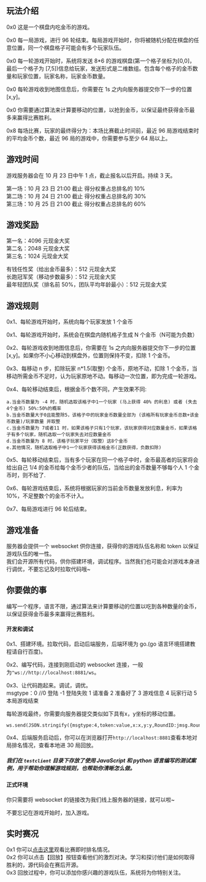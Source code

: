 ## 玩法介绍

0x0 这是一个棋盘内吃金币的游戏。

0x0 每一局游戏，进行 96 轮结束。每局游戏开始时，你将被随机分配在棋盘的任意位置，同一个棋盘格子可能会有多个玩家队伍。

0x0 每一轮游戏开始时，系统将发送 8\*6 的游戏棋盘(第一个格子坐标为[0,0]，最后一个格子为 [7,5])信息给玩家，发送形式是二维数组。包含每个格子的金币数量和玩家位置，玩家名称，玩家金币数量。

0x0 每轮游戏收到地图信息后，你需要在 1s 之内向服务器提交你下一步的位置[x,y]。

0x0 你需要通过算法来计算要移动的位置，以抢到金币，以保证最终获得金币最多来赢得比赛胜利。

0x8 每场比赛，玩家的最终得分为：本场比赛截止时间前，最近 96 局游戏结束时的平均金币个数，最近 96 局的游戏中，你需要参与至少 64 局以上。

## 游戏时间

游戏服务器会在 10 月 23 日中午 1 点，截止报名以后开启。持续 3 天。

第一场：10 月 23 日 21:00 截止 得分权重占总排名的 10%  
第二场：10 月 24 日 21:00 截止 得分权重占总排名的 30%  
第三场：10 月 25 日 21:00 截止 得分权重占总排名的 60%

## 游戏奖励

第一名：4096 元现金大奖  
第二名：2048 元现金大奖  
第三名：1024 元现金大奖

有钱任性奖（给出金币最多）：512 元现金大奖  
长跑冠军奖（移动步数最多）：512 元现金大奖  
最年轻团队奖（排名前 50%，团队平均年龄最小）：512 元现金大奖

## 游戏规则

0x1、每轮游戏开始时，系统向每个玩家发放 1 个金币

0x1、每轮游戏开始时，系统会在棋盘内随机格子生成 N 个金币（N可能为负数）

0x2、每轮游戏收到地图信息后，你需要在 1s 之内向服务器提交你下一步的位置[x,y]。如果你不小心移动到棋盘外，位置则保持不变，扣除 1 个金币。

0x3、每移动 n 步，扣除玩家 n*1.5(取整) 个金币，原地不动，扣除 1 个金币，当移动所需金币不足时，认为玩家原地不动。每移动一次位置，即为完成一轮游戏。

0x4、每轮移动结束后，根据金币个数不同，产生效果不同:

```
a.当金币数量为 -4 时，随机选取该格子中1一个玩家 (马上获得 40% 的利息) 或者 (失去 4个金币) 50%:50%的概率
b.当金币数量大于0且能整除5，该格子中的玩家金币数量全部为 (该格所有玩家金币总数+该金币数量)/玩家数量 并取整
c.当金币数量为 7或者11 时，如果该格子只有1个玩家，该玩家获得对应数量金币，如果该格子有多个玩家，随机选取一个玩家失去对应数量金币
d.当金币数量为 8 时，该格子玩家平分（取整）这8个金币
e.其他情况，随机选取格子中1一个玩家获得该格金币(正数获得，负数扣除)
```

0x5、每轮移动结束后，当有多个玩家在同一个格子中时，金币最高者的玩家将会给出自己 1/4 的金币给每个金币少者的队伍，当给出的金币数量不够每个人 1 个金币时，则不给了.

0x6、每轮游戏结束后，系统将根据玩家的当前金币数量发放利息，利率为 10%，不足整数个的金币不计入。

0x7、每局游戏进行 96 轮后结束。

## 游戏准备

服务器会提供一个 websocket 供你连接，获得你的游戏队伍名称和 token 以保证游戏队伍的唯一性。  
我们会开源所有代码，供你搭建环境，调试程序。当然我们也可能会对游戏本身进行调优，不要忘记及时拉取代码哦~

## 你要做的事

编写一个程序，语言不限，通过算法来计算要移动的位置以吃到各种数量的金币，以保证获得金币最多来赢得比赛胜利。

#### 开发和调试

0x1、搭建环境。拉取代码，启动后端服务，后端环境为 go.(go 语言环境搭建教程请自行百度)。

0x2、编写代码，连接到刚启动的 websocket 连接，一般为`"ws://http://localhost:8881/ws`。

0x3、让代码跑起来。调试，调优。  
msgtype：0 //0 登陆 -1 登陆失败 1 请准备 2 准备好了 3 游戏信息 4 玩家行动 5 本局游戏结束

每轮游戏最终，你需要向服务器提交类似如下具有x，y坐标的移动位置。  
```
ws.send(JSON.stringify({msgtype:4,token:value,x:x,y:y,RoundID:jmsg.RoundID}));
```

0x4、后端服务启动后，你可以在浏览器打开`http://localhost:8881`查看本地对局排名情况，查看本地进 30 局回放。

##### 我们在 `testclient` 目录下存放了使用 JavaScript 和 python 语言编写的测试案例，用于帮助你理解游戏规则，也帮助你清晰怎么做。

#### 正式环境

你只需要将 websocket 的链接改为我们线上服务器的链接，就可以啦~

不要忘记在游戏开始时，加入游戏。

## 实时赛况

0x1 你可以[点击这里](https://testmobile.51wnl-cq.com/20201024/)观看比赛即时排名情况。  
0x2 你可以点击【回放】按钮查看他们的激烈对决。学习和探讨他们是如何取得胜利的，源代码会在赛后开源。  
0x3 回放过程中，你可以添加你感兴趣的游戏队伍，系统将为你特别关注。